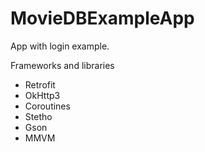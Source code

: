 # MovieDBExampleApp

App with login example.

Frameworks and libraries
- Retrofit
- OkHttp3
- Coroutines 
- Stetho
- Gson
- MMVM
